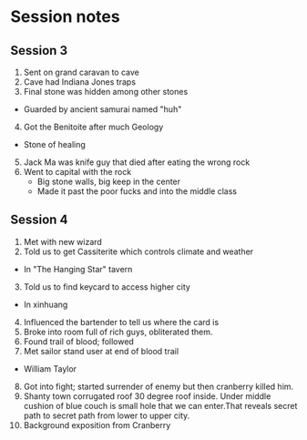 # Session notes

## Session 3
1. Sent on grand caravan to cave
2. Cave had Indiana Jones traps
3. Final stone was hidden among other stones
  * Guarded by ancient samurai named "huh"
4. Got the Benitoite after much Geology
  * Stone of healing
5. Jack Ma was knife guy that died after eating the wrong rock
6. Went to capital with the rock
   * Big stone walls, big keep in the center
   * Made it past the poor fucks and into the middle class

## Session 4
1. Met with new wizard
2. Told us to get Cassiterite which controls climate and weather
  * In "The Hanging Star" tavern
3. Told us to find keycard to access higher city
  * In xinhuang
4. Influenced the bartender to tell us where the card is
5. Broke into room full of rich guys, obliterated them.
6. Found trail of blood; followed
7. Met sailor stand user at end of blood trail
  * William Taylor
8. Got into fight; started surrender of enemy but then cranberry killed him.
9. Shanty town corrugated roof 30 degree roof inside. Under middle cushion of blue couch is small hole that we can enter.That reveals secret path to secret path from lower to upper city.
10. Background exposition from Cranberry
